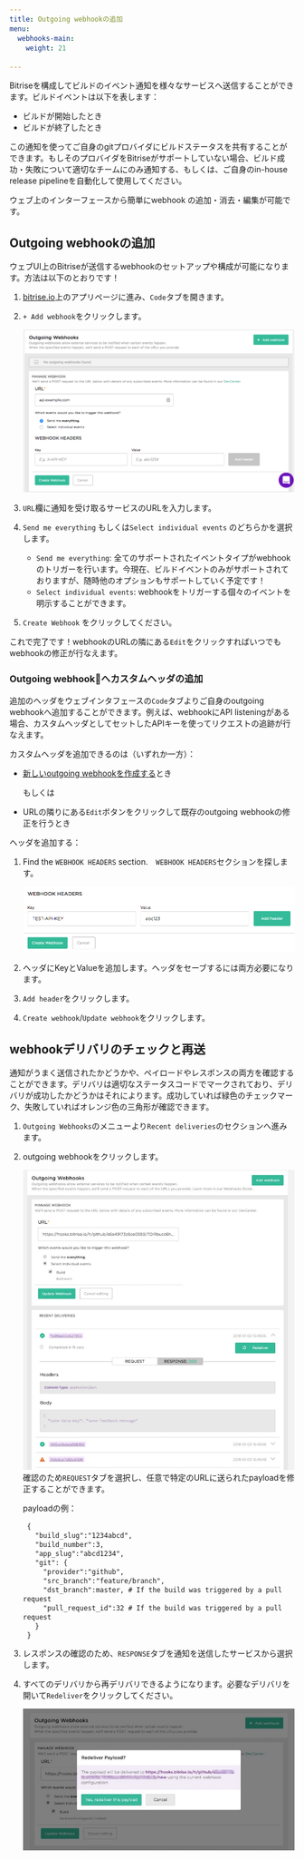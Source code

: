 ```yaml
---
title: Outgoing webhookの追加
menu:
  webhooks-main:
    weight: 21

---
```

Bitriseを構成してビルドのイベント通知を様々なサービスへ送信することができます。ビルドイベントは以下を表します：

* ビルドが開始したとき
* ビルドが終了したとき

この通知を使ってご自身のgitプロバイダにビルドステータスを共有することができます。もしそのプロバイダをBitriseがサポートしていない場合、ビルド成功・失敗について適切なチームにのみ通知する、もしくは、ご自身のin-house release pipelineを自動化して使用してください。

ウェブ上のインターフェースから簡単にwebhook の追加・消去・編集が可能です。

## Outgoing webhookの追加

ウェブUI上のBitriseが送信するwebhookのセットアップや構成が可能になります。方法は以下のとおりです！

1. [bitrise.io](https://www.bitrise.io)上のアプリページに進み、`Code`タブを開きます。
2. `+ Add webhook`をクリックします。

   ![Adding outgoing webhook](/img/webhooks/adding-outgoing.png)
3. `URL`欄に通知を受け取るサービスのURLを入力します。
4. `Send me everything` もしくは`Select individual events` のどちらかを選択します。
   * `Send me everything`: 全てのサポートされたイベントタイプがwebhookのトリガーを行います。今現在、ビルドイベントのみがサポートされておりますが、随時他のオプションもサポートしていく予定です！
   * `Select individual events`: webhookをトリガーする個々のイベントを明示することができます。
5. `Create Webhook` をクリックしてください。

これで完了です！webhookのURLの隣にある`Edit`をクリックすればいつでもwebhookの修正が行なえます。

### Outgoing webhookへカスタムヘッダの追加

追加のヘッダをウェブインタフェースの`Code`タブよりご自身のoutgoing webhookへ追加することができます。例えば、webhookにAPI listeningがある場合、カスタムヘッダとしてセットしたAPIキーを使ってリクエストの追跡が行なえます。

カスタムヘッダを追加できるのは（いずれか一方）：

* [新しいoutgoing webhookを作成する](/webhooks/adding-outgoing-webhooks#adding-an-outgoing-webhook)とき

  もしくは
* URLの隣りにある`Edit`ボタンをクリックして既存のoutgoing webhookの修正を行うとき

ヘッダを追加する：

1. Find the `WEBHOOK HEADERS` section.　`WEBHOOK HEADERS`セクションを探します。

   ![Webhook headers](/img/webhooks/webhook-headers.png)
2. ヘッダにKeyとValueを追加します。ヘッダをセーブするには両方必要になります。
3. `Add header`をクリックします。
4. `Create webhook`/`Update webhook`をクリックします。

## webhookデリバリのチェックと再送

通知がうまく送信されたかどうかや、ペイロードやレスポンスの両方を確認することができます。デリバリは適切なステータスコードでマークされており、デリバリが成功したかどうかはそれによります。成功していれば緑色のチェックマーク、失敗していればオレンジ色の三角形が確認できます。

1. `Outgoing Webhooks`のメニューより`Recent deliveries`のセクションへ進みます。
2. outgoing webhookをクリックします。

   ![Outgoing webhook](/img/webhooks/outgoing-webhook.jpeg)確認のため`REQUEST`タブを選択し、任意で特定のURLに送られたpayloadを修正することができます。

   payloadの例：

        {
          "build_slug":"1234abcd",
          "build_number":3,
          "app_slug":"abcd1234",
          "git": {
            "provider":"github",
            "src_branch":"feature/branch",
            "dst_branch":master, # If the build was triggered by a pull request
            "pull_request_id":32 # If the build was triggered by a pull request
          }
        }
3. レスポンスの確認のため、`RESPONSE`タブを通知を送信したサービスから選択します。
4. すべてのデリバリから再デリバリできるようになります。必要なデリバリを開いて`Redeliver`をクリックしてください。

   ![Redeliver](/img/webhooks/redeliver-payload.jpeg)